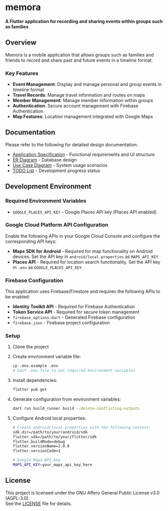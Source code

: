 # memora

**A Flutter application for recording and sharing events within groups such as families**

## Overview

Memora is a mobile application that allows groups such as families and friends to record and share past and future events in a timeline format.

### Key Features

- **Event Management**: Display and manage personal and group events in timeline format
- **Travel Records**: Manage travel information and routes on maps
- **Member Management**: Manage member information within groups
- **Authentication**: Secure account management with Firebase Authentication
- **Map Features**: Location management integrated with Google Maps

## Documentation

Please refer to the following for detailed design documentation:

- [Application Specification](./doc/app_spec.md) - Functional requirements and UI structure
- [ER Diagram](./doc/er_diagram.md) - Database design
- [Use Case Diagram](./doc/usecase_diagram.md) - System usage scenarios
- [TODO List](./doc/todo_list.md) - Development progress status

## Development Environment

### Required Environment Variables

- `GOOGLE_PLACES_API_KEY` - Google Places API key (Places API enabled)

### Google Cloud Platform API Configuration

Enable the following APIs in your Google Cloud Console and configure the corresponding API keys:
- **Maps SDK for Android** - Required for map functionality on Android devices. Set the API key in `android/local.properties` as `MAPS_API_KEY`
- **Places API** - Required for location search functionality. Set the API key in `.env` as `GOOGLE_PLACES_API_KEY`

### Firebase Configuration

This application uses Firebase/Firestore and requires the following APIs to be enabled:
- **Identity Toolkit API** - Required for Firebase Authentication
- **Token Service API** - Required for secure token management
- `firebase_options.dart` - Generated Firebase configuration
- `firebase.json` - Firebase project configuration

### Setup

1. Clone the project
2. Create environment variable file:
   ```bash
   cp .env.example .env
   # Edit .env file to set required environment variables
   ```

3. Install dependencies:
   ```bash
   flutter pub get
   ```

4. Generate configuration from environment variables:
   ```bash
   dart run build_runner build --delete-conflicting-outputs
   ```

5. Configure Android local properties:
   ```bash
   # Create android/local.properties with the following content:
   sdk.dir=/path/to/your/android/sdk
   flutter.sdk=/path/to/your/flutter/sdk
   flutter.buildMode=debug
   flutter.versionName=1.0.0
   flutter.versionCode=1
   
   # Google Maps API key
   MAPS_API_KEY=your_maps_api_key_here
   ```

## License

This project is licensed under the GNU Affero General Public License v3.0 (AGPL-3.0).  
See the [LICENSE](./LICENSE) file for details.
